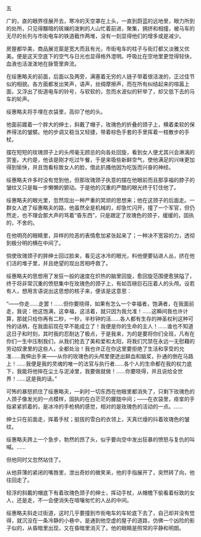 五

  

广的，直的眼界径展开去，寒冷的天空罩在上头，一直到蔚蓝的远地里，眼力所到的处所，只见得黮暗的斑斓的泼剌的人山忙着前进，聚集，拥挤和相撞，被马车的无尽的长列与市街电车的铁道截作两堆，没有一刻显得他们的增多或是减少。

房屋都华美，商品展览窗是宽大而且有光，市街电车的柱子与街灯都又淡雅又优美。便是这天空底下的空气与日光也显得格外澄明。呼吸比在空地里更觉得轻快，血液也活泼泼地在脉管里奔流。

在绥惠略夫的前面，后面以及两旁，满塞着无穷的人链子带着很活泼的，正过佳节似的相貌。各方面都发出笑声，语声，丝绸摩擦声，而在所有纠结起来的喧嚣上面，又浮出了街道电车的铃号，与软软的，忽而水波似的轩举了，却又低下去的马车的轮声。

绥惠略夫将手埋在衣袋里，高仰了他的头。

他面前踱着一个胖大的绅士，斜戴了帽子，玫瑰色的折叠的颈子上，横着柔软的保养得法的皱襞。他的步调又稳当又轻捷，带着棕色手套的手里挥着一枝散步的手杖。

摆在短短的玫瑰颈子上的头颅毫无顾忌的向各处回旋，看到女人便尤其兴会淋漓的赏鉴。大约是，他该是刚才吃过午餐，于是来吸些新鲜空气，使他满足的兴味更加得到愉快，并且饱看标致女人的脸，借此扒搔他因为吃饭而兴奋的神经。

绥惠略夫许多时没有觉到他，但那玫瑰颈子执意的摆在他眼前而且那享福的脖子的皱纹又只是每一步懒懒的颤动。于是他的沉重的严酷的眼光终于钉住他了。

绥惠略夫的眼光里，忽然现出一种严重的冥顽的思想来；他在这颈子的后面走。一群女人遮了绥惠略夫的路，他虽然全是机械的，却急忙闪开，撞了一个军官，但仍然走，也不理会那大声的骂着“昏东西”，只是跟定了玫瑰色的颈子，缓缓的，固执的，不舍的。

在他明亮的眼睛里，异样的险恶的表情愈加紧张起来了；一种决不宽容的力，透彻到极分明的横在中间了。

倘使玫瑰颈子的胖绅士回过脸来，看见这冰冷的眼光，料他便要钻进人丛，挤在他们活的堆子里，并且绝望的现出苦相呼救了。

绥惠略夫的思想用了发狂一般的速度在炽热的脑里回旋，愈回旋范围便愈狭隘了，终于将非常沉重的愤怒集中在玫瑰色的颈子上，有如百磅巨石压着人的头颅。设若有人，想用言语说出这思想的核子来，便该是这意思：

“——你走……走罢！……但你要晓得，如果有怎么一个幸福者，饱满者，在我面前走，我说：他这饱满，这幸福，这活着，就只因为我允准！……这瞬间我也许计算，那就只给你再有二秒，一秒，半秒钟的活……各人都有生存的神圣权利这种可怜的话柄，在我面前现在早不能成立了！我便是你的生命的主人！……谁也不知道这日子和时刻，其时我的忍耐达了极点，于是我来，为的是要将你们全班，凡有在你们一生中压制我们，从我们抢去了美和爱和太阳，将我们咒禁在永远一无慰藉的劳动奴隶里的这些人，全都处治！我也许正在你这里要拒绝了生活和享受的允准……我伸出手来——从你的玫瑰色的头颅里便迸出鲜血和脑浆，扑通的倒在马路上！……我便是我的灵魂的唯一的法官与执行者……各个人的生命都在我的权力底下，我能将他摔在尘土与泥淖里，我要做就做！……你要晓得，并且说给全世界！……这是我的话。”

可怖的暴怒抓住了绥惠略夫，一刹时一切东西在他眼里都消失了，只剩下玫瑰色的人颈子像发光的一点模样，固执的在白茫茫的朦胧中间；——在衣袋里，痉挛的手指紧紧抓着的，是冰冷的手枪柄的感觉，相对的是玫瑰色的活动的一点。……

绅士只在前面走，挥着手杖；挺拔的雪白的衣领上，天真烂熳的抖着玫瑰色的皱纹。

绥惠略夫跨上一个急步，勃然的昂了头，似乎要向空中发出狂暴的愤怒与复仇的叫喊。……

但他同时又忽然站住了。

从他菲薄的紧闭的嘴唇里，泄出奇妙的微笑来，他的手指展开了，突然转了向，他往回走了。

轻浮的斜戴的帽底下有着玫瑰色颈子的绅士，挥动手杖，从帽檐下偷看着标致的女人，还是走，不一会便消失在喧嚷匆忙的人丛的中间。

绥惠略夫斜走过街道，这时几乎要撞到市街电车的车轮底下去了，自己却并没有觉得，就沉没在一条冷静的小巷中，是通到他空虚的屋子的道路，仿佛一个凶险的影子似的，从昏暗里出现，又在昏暗里消灭了。他的眼睛是照常的平静和明朗。